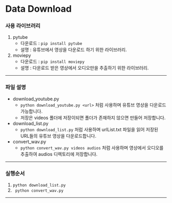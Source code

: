 # Data Download

### 사용 라이브러리
1. pytube
    - 다운로드 : ``` pip install pytube ```
    - 설명 : 유튜브에서 영상을 다운로드 하기 위한 라이브러리.
2. moviepy
    - 다운로드 : ``` pip install moviepy ```
    - 설명 : 다운로드 받은 영상에서 오디오만을 추출하기 위한 라이브러리.

* * *

### 파일 설명
- download_youtube.py
    - ``` python download_youtube.py <url> ``` 처럼 사용하며 유튜브 영상을 다운로드 가능합니다.
    - 저장은 videos 폴더에 저장이되면 폴더가 존재하지 않으면 만들어 저장합니다.
- download_list.py
    - ``` python download_list.py ``` 처럼 사용하며 urlList.txt 파일을 읽어 저장된 URL들의 유튜브 영상을 다운로드합니다.
- convert_wav.py
    - ``` python convert_wav.py videos audios ``` 처럼 사용하며 영상에서 오디오를 추출하여 audios 디렉토리에 저장합니다.

* * *

### 실행순서
1. ``` python download_list.py ```
2. ``` python convert_wav.py```

* * *
